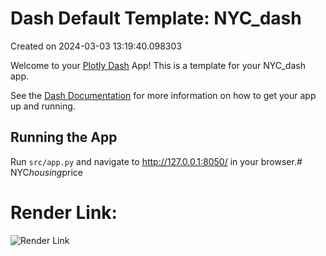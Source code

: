 # Dash Default Template: NYC_dash

Created on 2024-03-03 13:19:40.098303

Welcome to your [Plotly Dash](https://plotly.com/dash/) App! This is a template for your NYC_dash app.

See the [Dash Documentation](https://dash.plotly.com/introduction) for more information on how to get your app up and running.

## Running the App

Run `src/app.py` and navigate to http://127.0.0.1:8050/ in your browser.#   N Y C _ h o u s i n g _ p r i c e 

# Render Link:

![Render Link](https://ncy-housing-price.onrender.com/)
